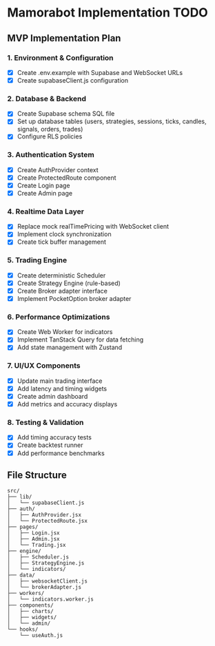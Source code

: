 # Mamorabot Implementation TODO

## MVP Implementation Plan

### 1. Environment & Configuration
- [x] Create .env.example with Supabase and WebSocket URLs
- [x] Create supabaseClient.js configuration

### 2. Database & Backend
- [x] Create Supabase schema SQL file
- [x] Set up database tables (users, strategies, sessions, ticks, candles, signals, orders, trades)
- [x] Configure RLS policies

### 3. Authentication System
- [x] Create AuthProvider context
- [x] Create ProtectedRoute component
- [x] Create Login page
- [x] Create Admin page

### 4. Realtime Data Layer
- [x] Replace mock realTimePricing with WebSocket client
- [x] Implement clock synchronization
- [x] Create tick buffer management

### 5. Trading Engine
- [x] Create deterministic Scheduler
- [x] Create Strategy Engine (rule-based)
- [x] Create Broker adapter interface
- [x] Implement PocketOption broker adapter

### 6. Performance Optimizations
- [x] Create Web Worker for indicators
- [x] Implement TanStack Query for data fetching
- [x] Add state management with Zustand

### 7. UI/UX Components
- [x] Update main trading interface
- [x] Add latency and timing widgets
- [x] Create admin dashboard
- [x] Add metrics and accuracy displays

### 8. Testing & Validation
- [x] Add timing accuracy tests
- [x] Create backtest runner
- [x] Add performance benchmarks

## File Structure
```
src/
├── lib/
│   └── supabaseClient.js
├── auth/
│   ├── AuthProvider.jsx
│   └── ProtectedRoute.jsx
├── pages/
│   ├── Login.jsx
│   ├── Admin.jsx
│   └── Trading.jsx
├── engine/
│   ├── Scheduler.js
│   ├── StrategyEngine.js
│   └── indicators/
├── data/
│   ├── websocketClient.js
│   └── brokerAdapter.js
├── workers/
│   └── indicators.worker.js
├── components/
│   ├── charts/
│   ├── widgets/
│   └── admin/
└── hooks/
    └── useAuth.js
```